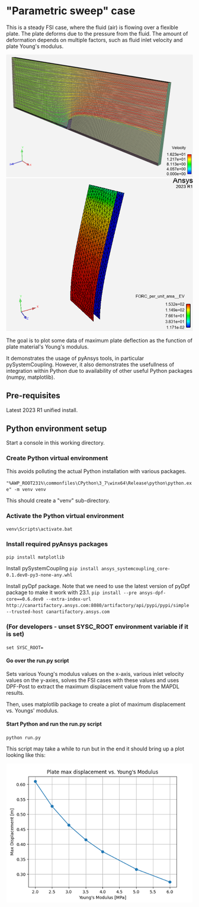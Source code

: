 # "Parametric sweep" case

This is a steady FSI case, where the fluid (air) is flowing over a flexible plate.
The plate deforms due to the pressure from the fluid.
The amount of deformation depends on multiple factors, such as
fluid inlet velocity and plate Young's modulus.

![Setup](setup.png)
![Setup 2](setup2.png)

The goal is to plot some data of maximum plate deflection as the function of plate material's Young's modulus.

It demonstrates the usage of pyAnsys tools, in particular pySystemCoupling.
However, it also demonstrates the usefullness of integration within Python
due to availability of other useful Python packages (numpy, matplotlib).

## Pre-requisites

Latest 2023 R1 unified install.

## Python environment setup

Start a console in this working directory.

### Create Python virtual environment

This avoids polluting the actual Python installation with various packages.

`"%AWP_ROOT231%\commonfiles\CPython\3_7\winx64\Release\python\python.exe" -m venv venv`

This should create a "venv" sub-directory.

### Activate the Python virtual environment

`venv\Scripts\activate.bat`

### Install required pyAnsys packages

`pip install matplotlib`

Install pySystemCoupling
`pip install ansys_systemcoupling_core-0.1.dev0-py3-none-any.whl`

Install pyDpf package. Note that we need to use the latest version
of pyDpf package to make it work with 23.1.
`pip install --pre ansys-dpf-core==0.6.dev0 --extra-index-url http://canartifactory.ansys.com:8080/artifactory/api/pypi/pypi/simple --trusted-host canartifactory.ansys.com`

### (For developers - unset SYSC_ROOT environment variable if it is set)
`set SYSC_ROOT=`

#### Go over the run.py script

Sets various Young's modulus values on the x-axis,
various inlet velocity values on the y-axies,
solves the FSI cases with these values and uses
DPF-Post to extract the maximum displacement value from
the MAPDL results.

Then, uses matplotlib package to create a plot of maximum displacement vs. Youngs' modulus.

#### Start Python and run the run.py script

`python run.py`

This script may take a while to run but in the end it should bring up
a plot looking like this:

![Plot](plot.png)  
